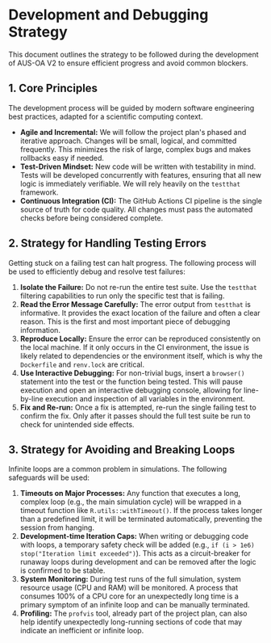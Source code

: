 # Development and Debugging Strategy

This document outlines the strategy to be followed during the development of AUS-OA V2 to ensure efficient progress and avoid common blockers.

## 1. Core Principles

The development process will be guided by modern software engineering best practices, adapted for a scientific computing context.

- **Agile and Incremental:** We will follow the project plan's phased and iterative approach. Changes will be small, logical, and committed frequently. This minimizes the risk of large, complex bugs and makes rollbacks easy if needed.
- **Test-Driven Mindset:** New code will be written with testability in mind. Tests will be developed concurrently with features, ensuring that all new logic is immediately verifiable. We will rely heavily on the `testthat` framework.
- **Continuous Integration (CI):** The GitHub Actions CI pipeline is the single source of truth for code quality. All changes must pass the automated checks before being considered complete.

## 2. Strategy for Handling Testing Errors

Getting stuck on a failing test can halt progress. The following process will be used to efficiently debug and resolve test failures:

1.  **Isolate the Failure:** Do not re-run the entire test suite. Use the `testthat` filtering capabilities to run only the specific test that is failing.
2.  **Read the Error Message Carefully:** The error output from `testthat` is informative. It provides the exact location of the failure and often a clear reason. This is the first and most important piece of debugging information.
3.  **Reproduce Locally:** Ensure the error can be reproduced consistently on the local machine. If it only occurs in the CI environment, the issue is likely related to dependencies or the environment itself, which is why the `Dockerfile` and `renv.lock` are critical.
4.  **Use Interactive Debugging:** For non-trivial bugs, insert a `browser()` statement into the test or the function being tested. This will pause execution and open an interactive debugging console, allowing for line-by-line execution and inspection of all variables in the environment.
5.  **Fix and Re-run:** Once a fix is attempted, re-run the single failing test to confirm the fix. Only after it passes should the full test suite be run to check for unintended side effects.

## 3. Strategy for Avoiding and Breaking Loops

Infinite loops are a common problem in simulations. The following safeguards will be used:

1.  **Timeouts on Major Processes:** Any function that executes a long, complex loop (e.g., the main simulation cycle) will be wrapped in a timeout function like `R.utils::withTimeout()`. If the process takes longer than a predefined limit, it will be terminated automatically, preventing the session from hanging.
2.  **Development-time Iteration Caps:** When writing or debugging code with loops, a temporary safety check will be added (e.g., `if (i > 1e6) stop("Iteration limit exceeded")`). This acts as a circuit-breaker for runaway loops during development and can be removed after the logic is confirmed to be stable.
3.  **System Monitoring:** During test runs of the full simulation, system resource usage (CPU and RAM) will be monitored. A process that consumes 100% of a CPU core for an unexpectedly long time is a primary symptom of an infinite loop and can be manually terminated.
4.  **Profiling:** The `profvis` tool, already part of the project plan, can also help identify unexpectedly long-running sections of code that may indicate an inefficient or infinite loop.
